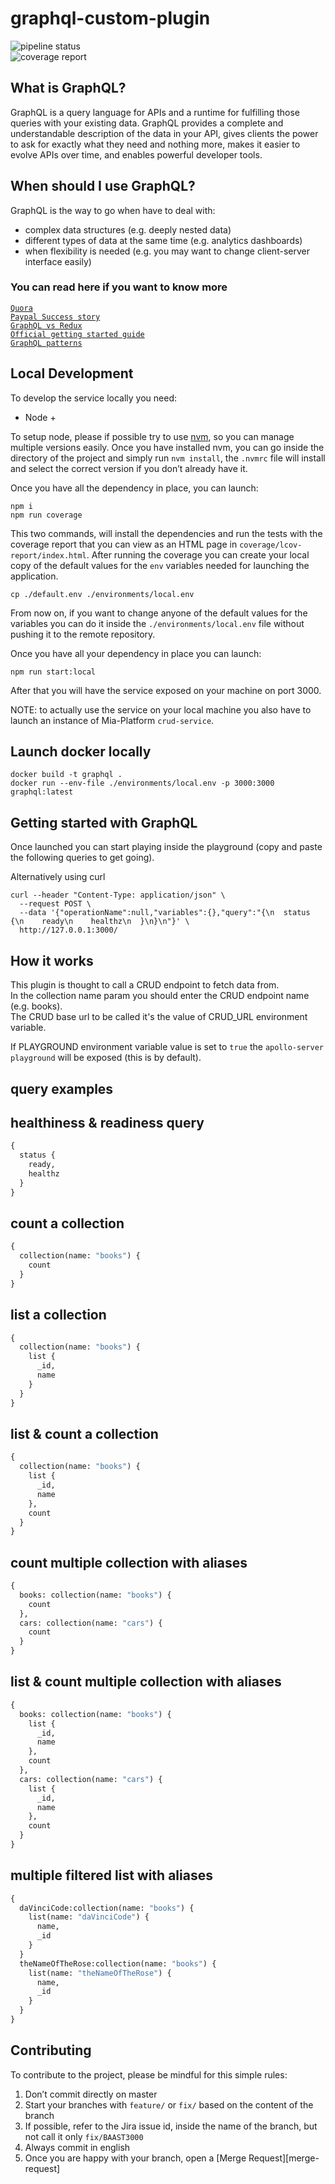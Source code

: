 
# graphql-custom-plugin

![pipeline status](https://git.tools.mia-platform.eu/platform/templates/graphql-template/badges/master/pipeline.svg)  
![coverage report](https://git.tools.mia-platform.eu/platform/templates/graphql-template/badges/master/coverage.svg)

## What is GraphQL?

GraphQL is a query language for APIs and a runtime for fulfilling those queries with your existing data. GraphQL provides a complete and understandable description of the data in your API, gives clients the power to ask for exactly what they need and nothing more, makes it easier to evolve APIs over time, and enables powerful developer tools.

## When should I use GraphQL?

GraphQL is the way to go when have to deal with:

* complex data structures (e.g. deeply nested data)
* different types of data at the same time (e.g. analytics dashboards)
* when flexibility is needed (e.g. you may want to change client-server interface easily)  

### You can read here if you want to know more

[`Quora`](https://www.quora.com/When-should-I-use-GraphQL-for-my-web-application)  
[`Paypal Success story`](https://medium.com/paypal-engineering/graphql-a-success-story-for-paypal-checkout-3482f724fb53)  
[`GraphQL vs Redux`](https://hackernoon.com/how-graphql-replaces-redux-3fff8289221d)  
[`Official getting started guide`](https://graphql.org/learn/)  
[`GraphQL patterns`](https://medium.com/@JeffLombardJr/when-and-why-to-use-graphql-24f6bce4839d)  

## Local Development

To develop the service locally you need:

* Node +

To setup node, please if possible try to use [nvm][nvm], so you can manage multiple
versions easily. Once you have installed nvm, you can go inside the directory of the project and simply run
`nvm install`, the `.nvmrc` file will install and select the correct version if you don’t already have it.

Once you have all the dependency in place, you can launch:

```shell
npm i
npm run coverage
```

This two commands, will install the dependencies and run the tests with the coverage report that you can view as an HTML
page in `coverage/lcov-report/index.html`.
After running the coverage you can create your local copy of the default values for the `env` variables needed for
launching the application.

```shell
cp ./default.env ./environments/local.env
```

From now on, if you want to change anyone of the default values for the variables you can do it inside the `./environments/local.env`
file without pushing it to the remote repository.

Once you have all your dependency in place you can launch:

```shell
npm run start:local
```

After that you will have the service exposed on your machine on port 3000.

NOTE: to actually use the service on your local machine you also have to launch an instance of Mia-Platform `crud-service`.

## Launch docker locally

```shell
docker build -t graphql .
docker run --env-file ./environments/local.env -p 3000:3000 graphql:latest
```

[nvm]: https://github.com/creationix/nvm

## Getting started with GraphQL

Once launched you can start playing inside the playground (copy and paste the following queries to get going).

Alternatively using curl

```shell
curl --header "Content-Type: application/json" \
  --request POST \
  --data '{"operationName":null,"variables":{},"query":"{\n  status {\n    ready\n    healthz\n  }\n}\n"}' \
  http://127.0.0.1:3000/
```

## How it works

This plugin is thought to call a CRUD endpoint to fetch data from.  
In the collection name param you should enter the CRUD endpoint name (e.g. books).  
The CRUD base url to be called it's the value of CRUD_URL environment variable.

If PLAYGROUND environment variable value is set to `true` the `apollo-server playground` will be exposed (this is by default).

## **query examples**

## healthiness & readiness query

```graphQL
{
  status {
    ready,
    healthz
  }
}
```

## count a collection

```graphQL
{
  collection(name: "books") {
    count
  }
}
```

## list a collection

```graphQL
{
  collection(name: "books") {
    list {
      _id,
      name
    }
  }
}
```

## list & count a collection

```graphQL
{
  collection(name: "books") {
    list {
      _id,
      name
    },
    count
  }
}
```

## count multiple collection with aliases

```graphQL
{
  books: collection(name: "books") {
    count
  },
  cars: collection(name: "cars") {
    count
  }
}
```

## list & count multiple collection with aliases

```graphQL
{
  books: collection(name: "books") {
    list {
      _id,
      name
    },
    count
  },
  cars: collection(name: "cars") {
    list {
      _id,
      name
    },
    count
  }
}
```

## multiple filtered list with aliases

```graphQL
{
  daVinciCode:collection(name: "books") {
    list(name: "daVinciCode") {
      name,
      _id
    }
  }
  theNameOfTheRose:collection(name: "books") {
    list(name: "theNameOfTheRose") {
      name,
      _id
    }
  }  
}
```

## Contributing

To contribute to the project, please be mindful for this simple rules:

1. Don’t commit directly on master
2. Start your branches with `feature/` or `fix/` based on the content of the branch
3. If possible, refer to the Jira issue id, inside the name of the branch, but not call it only `fix/BAAST3000`
4. Always commit in english
5. Once you are happy with your branch, open a [Merge Request][merge-request]
